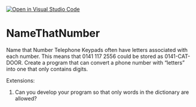 [![Open in Visual Studio Code](https://classroom.github.com/assets/open-in-vscode-f059dc9a6f8d3a56e377f745f24479a46679e63a5d9fe6f495e02850cd0d8118.svg)](https://classroom.github.com/online_ide?assignment_repo_id=6012148&assignment_repo_type=AssignmentRepo)
# NameThatNumber
Name that Number
Telephone Keypads often have letters associated with each number. This means that 0141 117 2556 could be stored as 0141-CAT-DOOR. Create a program that can convert
a phone number with “letters” into one that only contains digits.

Extensions:
1. Can you develop your program so that only words in the dictionary are allowed?
